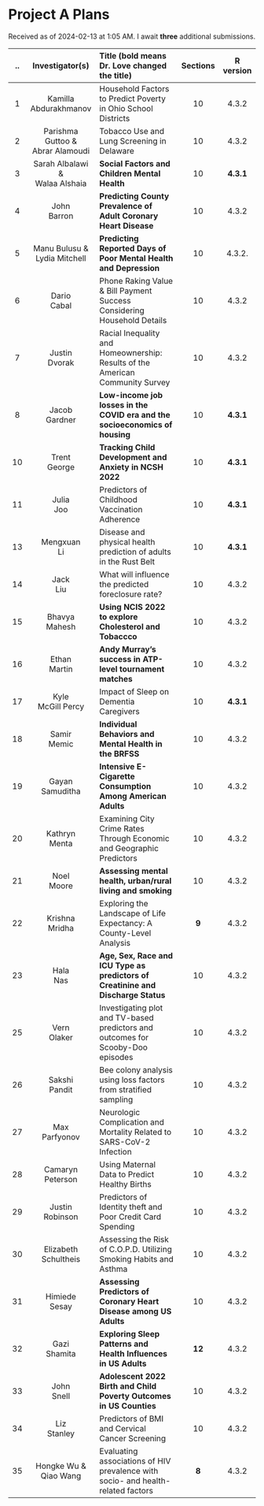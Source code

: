 # Project A Plans

Received as of 2024-02-13 at 1:05 AM. I await **three** additional submissions.

.. | Investigator(s) | Title (bold means Dr. Love changed the title) | Sections | R version
:--: | :--------------: | :--------------------------------------------------------- | :--: | :---:
1 | Kamilla <br /> Abdurakhmanov | Household Factors to Predict Poverty in Ohio School Districts | 10 | 4.3.2
2 | Parishma Guttoo & <br /> Abrar Alamoudi | Tobacco Use and Lung Screening in Delaware | 10 | 4.3.2
3 | Sarah Albalawi & <br /> Walaa Alshaia | **Social Factors and Children Mental Health** | 10 | **4.3.1**
4 | John <br /> Barron | **Predicting County Prevalence of Adult Coronary Heart Disease** | 10 | 4.3.2
5 | Manu Bulusu & <br /> Lydia Mitchell | **Predicting Reported Days of Poor Mental Health and Depression** | 10 | 4.3.2.
6 | Dario <br /> Cabal | Phone Raking Value & Bill Payment Success Considering Household Details | 10 | 4.3.2
7 | Justin <br /> Dvorak | Racial Inequality and Homeownership: Results of the American Community Survey | 10 | 4.3.2
8 | Jacob <br /> Gardner | **Low-income job losses in the COVID era and the socioeconomics of housing** | 10 | **4.3.1**
10 | Trent <br /> George | **Tracking Child Development and Anxiety in NCSH 2022** | 10 | **4.3.1**
11 | Julia <br /> Joo | Predictors of Childhood Vaccination Adherence | 10 | **4.3.1**
13 | Mengxuan <br /> Li | Disease and physical health prediction of adults in the Rust Belt | 10 | **4.3.1**
14 | Jack <br /> Liu | What will influence the predicted foreclosure rate? | 10 | 4.3.2
15 | Bhavya <br /> Mahesh | **Using NCIS 2022 to explore Cholesterol and Tobaccco** | 10 | 4.3.2
16 | Ethan <br /> Martin | **Andy Murray’s success in ATP-level tournament matches** | 10 | 4.3.2
17 | Kyle <br /> McGill Percy | Impact of Sleep on Dementia Caregivers | 10 | **4.3.1**
18 | Samir <br /> Memic | **Individual Behaviors and Mental Health in the BRFSS** | 10 | 4.3.2 
19 | Gayan <br /> Samuditha | **Intensive E-Cigarette Consumption Among American Adults** | 10 | 4.3.2
20 | Kathryn <br /> Menta | Examining City Crime Rates Through Economic and Geographic Predictors | 10 | 4.3.2
21 | Noel <br /> Moore | **Assessing mental health, urban/rural living and smoking** | 10 | 4.3.2
22 | Krishna <br /> Mridha | Exploring the Landscape of Life Expectancy: A County-Level Analysis | **9** | 4.3.2
23 | Hala <br /> Nas | **Age, Sex, Race and ICU Type as predictors of Creatinine and Discharge Status** | 10 | 4.3.2
25 | Vern <br /> Olaker | Investigating plot and TV-based predictors and outcomes for Scooby-Doo episodes | 10 | 4.3.2
26 | Sakshi <br /> Pandit | Bee colony analysis using loss factors from stratified sampling | 10 | 4.3.2
27 | Max <br /> Parfyonov | Neurologic Complication and Mortality Related to SARS-CoV-2 Infection | 10 | 4.3.2
28 | Camaryn <br /> Peterson | Using Maternal Data to Predict Healthy Births | 10 | 4.3.2
29 | Justin <br /> Robinson | Predictors of Identity theft and Poor Credit Card Spending | 10 | 4.3.2
30 | Elizabeth <br /> Schultheis | Assessing the Risk of C.O.P.D. Utilizing Smoking Habits and Asthma | 10 | 4.3.2
31 | Himiede <br /> Sesay | **Assessing Predictors of Coronary Heart Disease among US Adults** | 10 | 4.3.2
32 | Gazi <br /> Shamita | **Exploring Sleep Patterns and Health Influences in US Adults** | **12** | 4.3.2
33 | John <br /> Snell | **Adolescent 2022 Birth and Child Poverty Outcomes in US Counties** | 10 | 4.3.2
34 | Liz <br /> Stanley | Predictors of BMI and Cervical Cancer Screening | 10 | 4.3.2
35 | Hongke Wu & <br /> Qiao Wang | Evaluating associations of HIV prevalence with socio- and health-related factors | **8** | 4.3.2

